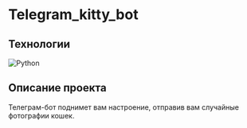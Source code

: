 # Telegram_kitty_bot

## Технологии

![Python](https://img.shields.io/badge/python-3670A0?style=for-the-badge&logo=python&logoColor=ffdd54)

## Описание проекта

Телеграм-бот поднимет вам настроение, отправив вам случайные фотографии кошек.
